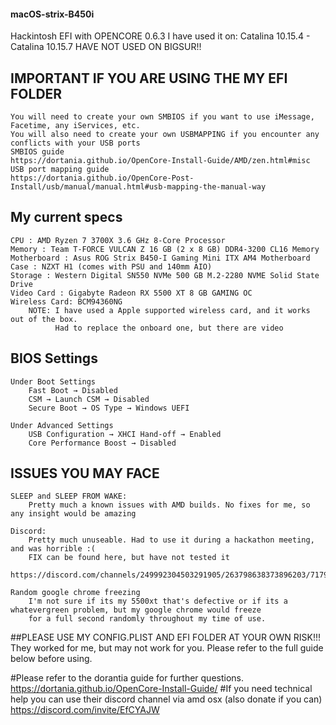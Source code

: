 #### macOS-strix-B450i

Hackintosh EFI with OPENCORE 0.6.3 
I have used it on: Catalina 10.15.4 - Catalina 10.15.7 
HAVE NOT USED ON BIGSUR!!

## IMPORTANT IF YOU ARE USING THE MY EFI FOLDER
    You will need to create your own SMBIOS if you want to use iMessage, Facetime, any iServices, etc.
    You will also need to create your own USBMAPPING if you encounter any conflicts with your USB ports
    SMBIOS guide
    https://dortania.github.io/OpenCore-Install-Guide/AMD/zen.html#misc
    USB port mapping guide
    https://dortania.github.io/OpenCore-Post-Install/usb/manual/manual.html#usb-mapping-the-manual-way
    
## My current specs
    CPU : AMD Ryzen 7 3700X 3.6 GHz 8-Core Processor
    Memory : Team T-FORCE VULCAN Z 16 GB (2 x 8 GB) DDR4-3200 CL16 Memory
    Motherboard : Asus ROG Strix B450-I Gaming Mini ITX AM4 Motherboard
    Case : NZXT H1 (comes with PSU and 140mm AIO)
    Storage : Western Digital SN550 NVMe 500 GB M.2-2280 NVME Solid State Drive
    Video Card : Gigabyte Radeon RX 5500 XT 8 GB GAMING OC
    Wireless Card: BCM94360NG
        NOTE: I have used a Apple supported wireless card, and it works out of the box.
              Had to replace the onboard one, but there are video
              
## BIOS Settings
    Under Boot Settings
        Fast Boot → Disabled
        CSM → Launch CSM → Disabled
        Secure Boot → OS Type → Windows UEFI
        
    Under Advanced Settings
        USB Configuration → XHCI Hand-off → Enabled
        Core Performance Boost → Disabled
        
        
## ISSUES YOU MAY FACE
    SLEEP and SLEEP FROM WAKE:
        Pretty much a known issues with AMD builds. No fixes for me, so any insight would be amazing
        
    Discord:
        Pretty much unuseable. Had to use it during a hackathon meeting, and was horrible :(
        FIX can be found here, but have not tested it
        https://discord.com/channels/249992304503291905/263798638373896203/717912500498333746
        
    Random google chrome freezing
        I'm not sure if its my 5500xt that's defective or if its a whatevergreen problem, but my google chrome would freeze 
        for a full second randomly throughout my time of use.
        
##PLEASE USE MY CONFIG.PLIST AND EFI FOLDER AT YOUR OWN RISK!!!
    They worked for me, but may not work for you. Please refer to the full guide below before using.

#Please refer to the dorantia guide for further questions.
    https://dortania.github.io/OpenCore-Install-Guide/
#If you need technical help you can use their discord channel via amd osx (also donate if you can)
    https://discord.com/invite/EfCYAJW
